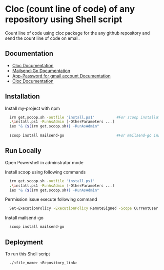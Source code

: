 # Cloc (count line of code) of any repository using Shell script

Count line of code using cloc package for the any github repository
and send the count line of code on email.

## Documentation

- [Cloc Documentation](https://github.com/AlDanial/cloc)    
- [Mailsend-Go Documentation](https://github.com/muquit/mailsend-go)
- [App-Password for gmail account Documentation](https://stackoverflow.com/questions/60701936/error-invalid-login-application-specific-password-required)
- [Cloc Documentation](https://github.com/AlDanial/cloc)

## Installation

Install my-project with npm

```bash
  irm get.scoop.sh -outfile 'install.ps1'          #For scoop installation on windows
  .\install.ps1 -RunAsAdmin [-OtherParameters ...]
  iex "& {$(irm get.scoop.sh)} -RunAsAdmin"
  
  scoop install mailsend-go                        #For mailsend-go installation using scoop

```
    
## Run Locally

Open Powershell in adminstrator mode

Install scoop using following commands

```bash
  irm get.scoop.sh -outfile 'install.ps1'
  .\install.ps1 -RunAsAdmin [-OtherParameters ...]
  iex "& {$(irm get.scoop.sh)} -RunAsAdmin"
```

Permission issue execute following command
```bash
  Set-ExecutionPolicy -ExecutionPolicy RemoteSigned -Scope CurrentUser
```

Install mailsend-go

```bash
  scoop install mailsend-go
```


## Deployment

To run this Shell script

```bash
  ./<file_name> <Repository_link>
```
